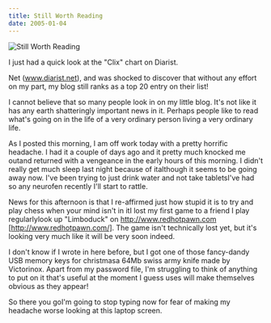 ```yaml
---
title: Still Worth Reading
date: 2005-01-04
---
```


![Still Worth Reading](https://source.unsplash.com/_nRpqIBM40Q/1600x900)

I just had a quick look at the "Clix" chart on Diarist.

Net (www.diarist.net), and was shocked to discover that without any effort on my part, my blog still ranks as a top 20 entry on their list!

I cannot believe that so many people look in on my little blog. It's not like it has any earth shatteringly important news in it. Perhaps people like to read what's going on in the life of a very ordinary person living a very ordinary life.

As I posted this morning, I am off work today with a pretty horrific headache. I had it a couple of days ago and it pretty much knocked me outand returned with a vengeance in the early hours of this morning. I didn't really get much sleep last night because of italthough it seems to be going away now. I've been trying to just drink water and not take tabletsI've had so any neurofen recently I'll start to rattle.

News for this afternoon is that I re-affirmed just how stupid it is to try and play chess when your mind isn't in itI lost my first game to a friend I play regularlylook up "Limboduck" on http://www.redhotpawn.com [http://www.redhotpawn.com/]. The game isn't technically lost yet, but it's looking very much like it will be very soon indeed.

I don't know if I wrote in here before, but I got one of those fancy-dandy USB memory keys for christmasa 64Mb swiss army knife made by Victorinox. Apart from my password file, I'm struggling to think of anything to put on it that's useful at the moment I guess uses will make themselves obvious as they appear!

So there you goI'm going to stop typing now for fear of making my headache worse looking at this laptop screen.